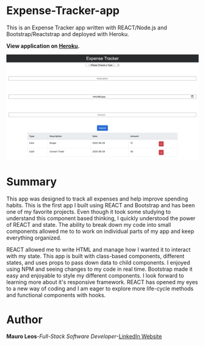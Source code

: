 
# Expense-Tracker-app
This is an Expense Tracker app written with REACT/Node.js and Bootstrap/Reactstrap and deployed with Heroku.

<strong>View application on <a href="https://expense-tracker-app01.herokuapp.com/"><b>Heroku</b></a>.</strong>

<img src="image/expense-tracker.png" alt="image">

# Summary
  
  This app was designed to track all expenses and help improve spending habits. This is the first app I built using REACT and Bootstrap and has been one of my favorite projects. Even though it took some studying to understand this component based thinking, I quickly understood the power of REACT and state. The ability to break down my code into small components allowed me to to work on individual parts of my app and keep everything organized.  
  
  REACT allowed me to write HTML and manage how I wanted it to interact with my state. This app is built with class-based components, different states, and uses props to pass down data to child components. I enjoyed using NPM and seeing changes to my code in real time. Bootstrap made it easy and enjoyable to style my different components. I look forward to learning more about it's responsive framework. REACT has opened my eyes to a new way of coding and I am eager to explore more life-cycle methods and functional components with hooks.
 
# Author
<strong>Mauro Leos</strong>-<i>Full-Stack Software Developer</i>-<a href="https://www.linkedin.com/in/mauro-leos-b4103a11b/">LinkedIn </a><a href="https:/https://www.mauroleos.com//">Website</a>

